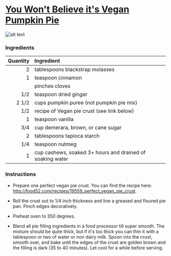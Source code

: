 # [You Won't Believe it's Vegan Pumpkin Pie](https://food52.com/recipes/19560-you-won-t-believe-it-s-vegan-pumpkin-pie)
![alt text](https:https://images.food52.com/9omocQKtAs-Rn-NDBggQ-OoxO4U=/753x502/aa0bafd0-7c34-4b13-b913-2723ee9432e5--food52_10-31-12-5721.jpg)
### Ingredients
|Quantity|Ingredient|
----------:|:-------
|2|tablespoons blackstrap molasses|
|1|teaspoon cinnamon|
||pinches cloves|
|1/2|teaspoon dried ginger|
|2 1/2|cups pumpkin puree (not pumpkin pie mix)|
|1/2|recipe of Vegan pie crust (see link below)|
|1|teaspoon vanilla|
|3/4|cup demerara, brown, or cane sugar|
|2|tablespoons tapioca starch|
|1/4|teaspoon nutmeg|
|1|cup cashews, soaked 3+ hours and drained of soaking water|

### Instructions

* Prepare one perfect vegan pie crust. You can find the recipe here: http://food52.com/recipes/19559_perfect_vegan_pie_crust.

* Roll the crust out to 1/4 inch thickness and line a greased and floured pie pan. Pinch edges decoratively.

* Preheat oven to 350 degrees.

* Blend all pie filling ingredients in a food processor till super smooth. The mixture should be quite thick, but if it's too thick you can thin it with a tablespoon or two of water or non dairy milk. Spoon into the crust, smooth over, and bake until the edges of the crust are golden brown and the filling is dark (35 to 40 minutes). Let cool for a while before serving.